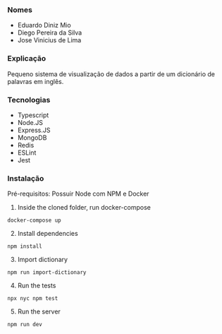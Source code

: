 ### Nomes

- Eduardo Diniz Mio
- Diego Pereira da Silva
- Jose Vinicius de Lima

### Explicação

Pequeno sistema de visualização de dados a partir de um dicionário de palavras em inglês.

### Tecnologias

- Typescript
- Node.JS
- Express.JS
- MongoDB
- Redis
- ESLint
- Jest

### Instalação

Pré-requisitos: Possuir Node com NPM e Docker

1. Inside the cloned folder, run docker-compose
```console
docker-compose up
```

2. Install dependencies
```console
npm install
```

3. Import dictionary
```console
npm run import-dictionary
```

4. Run the tests
```console
npx nyc npm test
```

5. Run the server
```console
npm run dev
```
